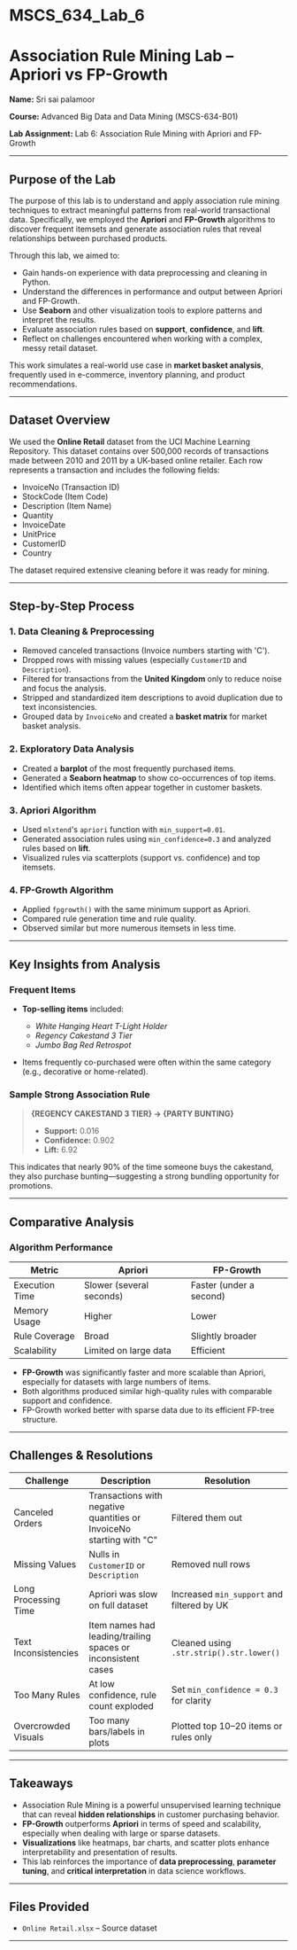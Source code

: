 # MSCS_634_Lab_6

# Association Rule Mining Lab – Apriori vs FP-Growth

**Name:** Sri sai palamoor

**Course:** Advanced Big Data and Data Mining (MSCS-634-B01) 

**Lab Assignment:** Lab 6: Association Rule Mining with Apriori and FP-Growth

---

## Purpose of the Lab

The purpose of this lab is to understand and apply association rule mining techniques to extract meaningful patterns from real-world transactional data. Specifically, we employed the **Apriori** and **FP-Growth** algorithms to discover frequent itemsets and generate association rules that reveal relationships between purchased products.

Through this lab, we aimed to:

- Gain hands-on experience with data preprocessing and cleaning in Python.
- Understand the differences in performance and output between Apriori and FP-Growth.
- Use **Seaborn** and other visualization tools to explore patterns and interpret the results.
- Evaluate association rules based on **support**, **confidence**, and **lift**.
- Reflect on challenges encountered when working with a complex, messy retail dataset.

This work simulates a real-world use case in **market basket analysis**, frequently used in e-commerce, inventory planning, and product recommendations.

---

## Dataset Overview

We used the **Online Retail** dataset from the UCI Machine Learning Repository. This dataset contains over 500,000 records of transactions made between 2010 and 2011 by a UK-based online retailer. Each row represents a transaction and includes the following fields:

- InvoiceNo (Transaction ID)
- StockCode (Item Code)
- Description (Item Name)
- Quantity
- InvoiceDate
- UnitPrice
- CustomerID
- Country

The dataset required extensive cleaning before it was ready for mining.

---

## Step-by-Step Process

### 1. Data Cleaning & Preprocessing

- Removed canceled transactions (Invoice numbers starting with 'C').
- Dropped rows with missing values (especially `CustomerID` and `Description`).
- Filtered for transactions from the **United Kingdom** only to reduce noise and focus the analysis.
- Stripped and standardized item descriptions to avoid duplication due to text inconsistencies.
- Grouped data by `InvoiceNo` and created a **basket matrix** for market basket analysis.

### 2. Exploratory Data Analysis

- Created a **barplot** of the most frequently purchased items.
- Generated a **Seaborn heatmap** to show co-occurrences of top items.
- Identified which items often appear together in customer baskets.

### 3. Apriori Algorithm

- Used `mlxtend`'s `apriori` function with `min_support=0.01`.
- Generated association rules using `min_confidence=0.3` and analyzed rules based on **lift**.
- Visualized rules via scatterplots (support vs. confidence) and top itemsets.

### 4. FP-Growth Algorithm

- Applied `fpgrowth()` with the same minimum support as Apriori.
- Compared rule generation time and rule quality.
- Observed similar but more numerous itemsets in less time.

---

## Key Insights from Analysis

### Frequent Items

- **Top-selling items** included:
  - *White Hanging Heart T-Light Holder*
  - *Regency Cakestand 3 Tier*
  - *Jumbo Bag Red Retrospot*

- Items frequently co-purchased were often within the same category (e.g., decorative or home-related).

### Sample Strong Association Rule

> **{REGENCY CAKESTAND 3 TIER} → {PARTY BUNTING}**  
> - **Support:** 0.016  
> - **Confidence:** 0.902  
> - **Lift:** 6.92  

This indicates that nearly 90% of the time someone buys the cakestand, they also purchase bunting—suggesting a strong bundling opportunity for promotions.

---

## Comparative Analysis

### Algorithm Performance

| Metric             | Apriori          | FP-Growth        |
|--------------------|------------------|------------------|
| Execution Time     | Slower (several seconds) | Faster (under a second) |
| Memory Usage       | Higher            | Lower             |
| Rule Coverage      | Broad             | Slightly broader  |
| Scalability        | Limited on large data | Efficient         |

- **FP-Growth** was significantly faster and more scalable than Apriori, especially for datasets with large numbers of items.
- Both algorithms produced similar high-quality rules with comparable support and confidence.
- FP-Growth worked better with sparse data due to its efficient FP-tree structure.

---

##  Challenges & Resolutions

| Challenge | Description | Resolution |
|----------|-------------|------------|
| Canceled Orders | Transactions with negative quantities or InvoiceNo starting with "C" | Filtered them out |
| Missing Values | Nulls in `CustomerID` or `Description` | Removed null rows |
| Long Processing Time | Apriori was slow on full dataset | Increased `min_support` and filtered by UK |
| Text Inconsistencies | Item names had leading/trailing spaces or inconsistent cases | Cleaned using `.str.strip().str.lower()` |
| Too Many Rules | At low confidence, rule count exploded | Set `min_confidence = 0.3` for clarity |
| Overcrowded Visuals | Too many bars/labels in plots | Plotted top 10–20 items or rules only |

---

## Takeaways

- Association Rule Mining is a powerful unsupervised learning technique that can reveal **hidden relationships** in customer purchasing behavior.
- **FP-Growth** outperforms **Apriori** in terms of speed and scalability, especially when dealing with large or sparse datasets.
- **Visualizations** like heatmaps, bar charts, and scatter plots enhance interpretability and presentation of results.
- This lab reinforces the importance of **data preprocessing**, **parameter tuning**, and **critical interpretation** in data science workflows.

---

## Files Provided

- `Online Retail.xlsx` – Source dataset

---

